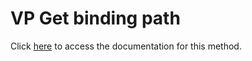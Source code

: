 <!---->
# VP Get binding path

Click [here](https://developer.4d.com/docs/20/ViewPro/method-list#vp-get-binding-path) to access the documentation for this method.


